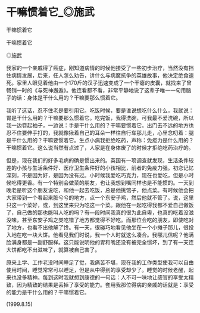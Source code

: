 # 干嘛惯着它_◎施武

干嘛惯着它

干嘛惯着它

◎施武

我家的一个亲戚得了癌症，刚知道病情的时候他接受了一些初步治疗，当然没有挡住病情发展，后来，任人怎么劝告，讲什么与病魔抗争的英雄故事，他决定绝食速死。家里人眼见着他由一个170斤的汉子迅速变成了一个干瘪的皮囊，就找来了曾畅销一时的《与死神邂逅》。他连看都不看，非常平静地说了这辈子唯一一句用脑子的话：身体是干什么用的？干嘛要那么惯着它。

我听了这话，忍不住老是要引用它。吃饭时候，要是谁说想吃什么什么，我就说：胃是干什么用的？干嘛要那么惯着它。吃完饭，我得洗碗，可我最不爱洗碗，所以我一边卷起袖子，一边说：手是干什么用的？干嘛要惯着它。出门去不远的地方也忍不住要伸手打的，我就像揪着自己的耳朵一样往自行车那儿走，心里念叨着：腿是干什么用的？干嘛要惯着它。生点小病我拒绝吃药，声称：免疫力是什么用的？干嘛惯着它。这么说当然有点过了，人家是在身体废了的时候才拒绝吃药治疗的。

但是，现在我们的好多毛病的确是惯出来的。英国有一项调查就发现，生活条件较差的小孩与生活条件好、医疗卫生条件好的小孩相比，前者的免疫力强。初恋记忆深刻，不是因为好，是因为没有过。小时候我爱吃巧克力，现在也爱吃，但是小时候吃得更香。有一个特别会做菜的朋友，也让我想到嘴同样也是不能惯的。一天到晚老是听这个朋友说吃，和他一起去吃饭，总是他挑馆子，他点菜。有时候他会把大家带到一个看起来脏兮兮的地方，点一个东安子鸡，然后他就不管了。说，这里只这一个菜好，或，到这里来只为吃这一个菜。跟他在一起吃得我都不爱自己做饭了，自己做的那也能叫人吃的吗？有—段时间我真的很为此自卑，也真的吃着没滋没味，甚至东安子鸡之类吃错了地方都觉得不好吃。而那位会吃的朋友，即使吃对了地方，也看不出他解了馋。有一天，很碰巧地看见他坐在一个小摊子那儿，很投入地在吃一块大饼。他看见我们时说，我一个人时就这么凑合。我哪儿信呢？他满脸满身都是一副舒服样。这只能说明他的胃和嘴还没有被完全惯坏，到了有一天连大饼都吃不出滋味了，就算被自己害了。

原来上学、工作老没时间睡足了觉，我痛苦不堪，现在我的工作类型使我可以自由使用时间，睡觉常常可以睡足，但是从中得到的享受却少了。睡觉的时候老醒，起来也没多精神。每到这时我就想到康德的一句话：人不可一味地让感官的享受太精致，因为精致的结果是丢掉了享受的能力。套用我那位得病的亲戚的话就是：享受的能力是干什么用的？干嘛惯着它。

(1999.8.15)